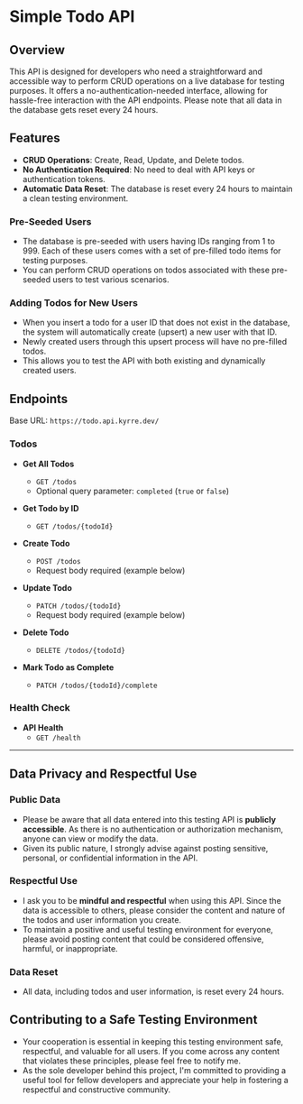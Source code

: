 # Simple Todo API

## Overview

This API is designed for developers who need a straightforward and accessible way to perform CRUD operations on a live database for testing purposes. It offers a no-authentication-needed interface, allowing for hassle-free interaction with the API endpoints. Please note that all data in the database gets reset every 24 hours.

## Features

- **CRUD Operations**: Create, Read, Update, and Delete todos.
- **No Authentication Required**: No need to deal with API keys or authentication tokens.
- **Automatic Data Reset**: The database is reset every 24 hours to maintain a clean testing environment.

### Pre-Seeded Users

- The database is pre-seeded with users having IDs ranging from 1 to 999. Each of these users comes with a set of pre-filled todo items for testing purposes.
- You can perform CRUD operations on todos associated with these pre-seeded users to test various scenarios.

### Adding Todos for New Users

- When you insert a todo for a user ID that does not exist in the database, the system will automatically create (upsert) a new user with that ID.
- Newly created users through this upsert process will have no pre-filled todos.
- This allows you to test the API with both existing and dynamically created users.

## Endpoints

Base URL: `https://todo.api.kyrre.dev/`

### Todos

- **Get All Todos**

  - `GET /todos`
  - Optional query parameter: `completed` (`true` or `false`)

- **Get Todo by ID**

  - `GET /todos/{todoId}`

- **Create Todo**

  - `POST /todos`
  - Request body required (example below)

- **Update Todo**

  - `PATCH /todos/{todoId}`
  - Request body required (example below)

- **Delete Todo**

  - `DELETE /todos/{todoId}`

- **Mark Todo as Complete**
  - `PATCH /todos/{todoId}/complete`

### Health Check

- **API Health**
  - `GET /health`

---

## Data Privacy and Respectful Use

### Public Data

- Please be aware that all data entered into this testing API is **publicly accessible**. As there is no authentication or authorization mechanism, anyone can view or modify the data.
- Given its public nature, I strongly advise against posting sensitive, personal, or confidential information in the API.

### Respectful Use

- I ask you to be **mindful and respectful** when using this API. Since the data is accessible to others, please consider the content and nature of the todos and user information you create.
- To maintain a positive and useful testing environment for everyone, please avoid posting content that could be considered offensive, harmful, or inappropriate.

### Data Reset

- All data, including todos and user information, is reset every 24 hours.

## Contributing to a Safe Testing Environment

- Your cooperation is essential in keeping this testing environment safe, respectful, and valuable for all users. If you come across any content that violates these principles, please feel free to notify me.
- As the sole developer behind this project, I'm committed to providing a useful tool for fellow developers and appreciate your help in fostering a respectful and constructive community.
